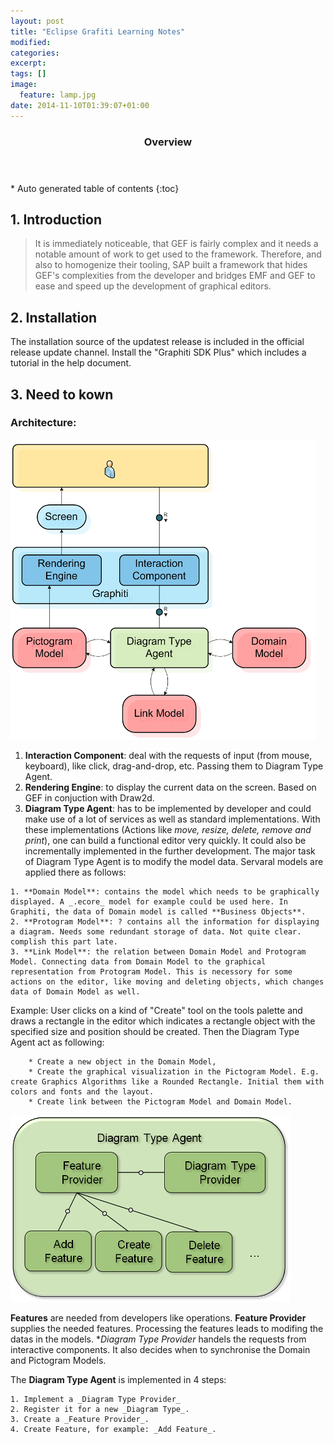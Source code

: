 ```yaml
---
layout: post
title: "Eclipse Grafiti Learning Notes"
modified:
categories: 
excerpt:
tags: []
image:
  feature: lamp.jpg
date: 2014-11-10T01:39:07+01:00
---
```

<section id="table-of-contents" class="toc">
  <header>
    <h3>Overview</h3>
  </header>
<div id="drawer" markdown="1">
*  Auto generated table of contents
{:toc}
</div>
</section><!-- /#table-of-contents -->

## 1. Introduction
> It is immediately noticeable, that GEF is fairly complex and it needs a notable amount of work to get used to the framework. Therefore, and also to homogenize their tooling, SAP built a framework that hides GEF's complexities from the developer and bridges EMF and GEF to ease and speed up the development of graphical editors. 
    
## 2. Installation
The installation source of the updatest release is included in the official release update channel. Install the "Graphiti SDK Plus" which includes a tutorial in the help document.

## 3. Need to kown

### Architecture:

  ![Basic Architecture](/images/grafiti-architecture.png)

  1. **Interaction Component**: deal with the requests of input (from mouse, keyboard), like click, drag-and-drop, etc. Passing them to Diagram Type Agent. 
  2. **Rendering Engine**: to display the current data on the screen. Based on GEF in conjuction with Draw2d.
  3. **Diagram Type Agent**: has to be implemented by developer and could make use of a lot of services as well as standard implementations. With these implementations (Actions like _move, resize, delete, remove and print_), one can build a functional editor very quickly. It could also be incrementally implemented in the further development. The major task of Diagram Type Agent is to modify the model data. Servaral models are applied there as follows:

    1. **Domain Model**: contains the model which needs to be graphically displayed. A _.ecore_ model for example could be used here. In Graphiti, the data of Domain model is called **Business Objects**.
    2. **Protogram Model**: ? contains all the information for displaying a diagram. Needs some redundant storage of data. Not quite clear. complish this part late.
    3. **Link Model**: the relation between Domain Model and Protogram Model. Connecting data from Domain Model to the graphical representation from Protogram Model. This is necessory for some actions on the editor, like moving and deleting objects, which changes data of Domain Model as well.

  Example: User clicks on a kind of "Create" tool on the tools palette and draws a rectangle in the editor which indicates a rectangle object with the specified size and position should be created. Then the Diagram Type Agent act as following:

        * Create a new object in the Domain Model,
        * Create the graphical visualization in the Pictogram Model. E.g. create Graphics Algorithms like a Rounded Rectangle. Initial them with colors and fonts and the layout.
        * Create link between the Pictogram Model and Domain Model.
        
  ![Inside Diagram Type Agent](/images/diagram-type-agent-new.png)

  **Features** are needed from developers like operations. **Feature Provider** supplies the needed features. Processing the features leads to modifing the datas in the models. **Diagram Type Provider* handels the requests from interactive components. It also decides when to synchronise the Domain and Pictogram Models.
  
  The **Diagram Type Agent** is implemented in 4 steps:
  
    1. Implement a _Diagram Type Provider_
    2. Register it for a new _Diagram Type_.
    3. Create a _Feature Provider_.
    4. Create Feature, for example: _Add Feature_.

    